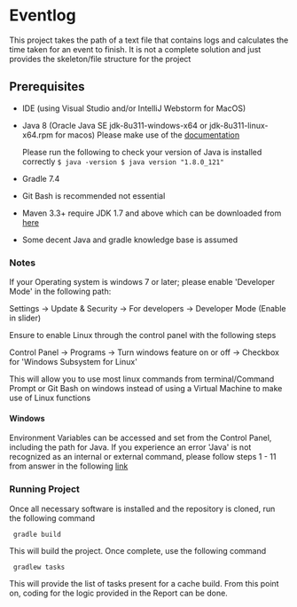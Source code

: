 # Eventlog
This project takes the path of a text file that contains logs and calculates the time taken for an event to finish. It is not a complete solution and just provides the skeleton/file structure for the project

## Prerequisites
- IDE (using Visual Studio and/or IntelliJ Webstorm for MacOS)
- Java 8 (Oracle Java SE jdk-8u311-windows-x64 or jdk-8u311-linux-x64.rpm for macos) Please make use of the [documentation](https://docs.oracle.com/javase/8/docs/) 

    Please run the following to check your version of Java is installed correctly
        ``` $ java -version
            $ java version "1.8.0_121"
        ```

- Gradle 7.4
- Git Bash is recommended not essential
- Maven 3.3+ require JDK 1.7 and above which can be downloaded from [here](https://maven.apache.org/download.cgi)
- Some decent Java and gradle knowledge base is assumed

### Notes
If your Operating system is windows 7 or later; please enable 'Developer Mode' in the following path: 

Settings -> Update & Security -> For developers -> Developer Mode (Enable in slider)

Ensure to enable Linux through the control panel with the following steps 

Control Panel -> Programs -> Turn windows feature on or off -> Checkbox for 'Windows Subsystem for Linux' 

This will allow you to use most linux commands from terminal/Command Prompt or Git Bash on windows instead of using a Virtual Machine to make use of Linux functions

#### Windows

Environment Variables can be accessed and set from the Control Panel, including the path for Java. If you experience an error 'Java' is not recognized as an internal or external command, please follow steps 1 - 11 from answer in the following [link](https://stackoverflow.com/questions/15796855/java-is-not-recognized-as-an-internal-or-external-command)

### Running Project
 Once all necessary software is installed and the repository is cloned, run the following command

 ```  gradle build  ```

 This will build the project. Once complete, use the following command

 ```  gradlew tasks  ```
 
This will provide the list of tasks present for a cache build. From this point on, coding for the logic provided in the Report can be done.
